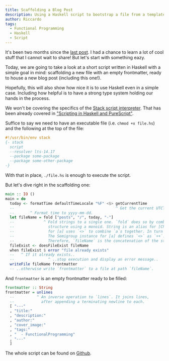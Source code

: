 ```yaml
---
title: Scaffolding a Blog Post
description: Using a Haskell script to bootstrap a file from a template
author: Riccardo
tags:
  - Functional Programming
  - Haskell
  - Script
---
```


It's been two months since the [last post](https://odone.io/posts/2019-10-07-playing-with-fmt.html).
I had a chance to learn a lot of cool stuff that I cannot wait to share! But let's start with something eazy.

Today, we are going to take a look at a short script written in Haskell with a simple goal in mind: scaffolding
a new file with an empty frontmatter, ready to house a new blog post (including this one!).

Hopefully, this will also show how nice it is to use Haskell even in a simple case.
Including how helpful is to have a strong type system holding our hands in the process.

We won't be covering the specifics of the
[Stack script interpreter](https://docs.haskellstack.org/en/stable/GUIDE/#script-interpreter). That has been
already covered in
["Scripting in Haskell and PureScript"](https://odone.io/posts/2019-07-08-scripting-in-haskell-and-purescript.html).

Suffice to say we need to have an executable file (i.e. `chmod +x file.hs`) and the following at the top of
the file:

```hs
#!/usr/bin/env stack
{- stack
  script
  --resolver lts-14.17
  --package some-package
  --package some-other-package
-}
```

With that in place, `./file.hs` is enough to execute the script.

But let's dive right in the scaffolding one:

```hs
main :: IO ()
main = do
  today <- formatTime defaultTimeLocale "%F" <$> getCurrentTime
  --                                             ^ Get the current UTCTime from the system clock.
  --       ^ Format time to yyyy-mm-dd.
  let fileName = fold ["posts", "/", today, "-"]
  --             ^ Fold strings to a single one. `fold` does so by combining the elements of a
  --               structure using a monoid. String is an alias for [Char], the Monoid instance
  --               for [a] uses `<>` to combine `a`s together. In turn `<>` comes from Semigroup.
  --               The Semigroup instance for [a] defines `<>` as `++`.
  --               Therefore, `fileName` is the concatenation of the strings in the list.
  fileExist <- doesFileExist fileName
  when fileExist $ error "file already exists"
  --   ^ If it already exists..
  --               ^ ..stop execution and display an error message..
  writeFile fileName frontmatter
  -- ..otherwise write `frontmatter` to a file at path `fileName`.
```

And `frontmatter` is an empty frontmatter ready to be filled:

```hs
frontmatter :: String
frontmatter = unlines
  --          ^ An inverse operation to `lines`. It joins lines,
  --            after appending a terminating newline to each.
  [ "---"
  , "title:"
  , "description:"
  , "author:"
  , "cover_image:"
  , "tags:"
  , "  - FunctionalProgramming"
  , "---"
  ]
```

The whole script can be found on [Github](https://github.com/3v0k4/contact-page/blob/c1ff8925fdee946240fc97348946d18ef2ab7899/blog/scaffold.hs).
